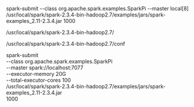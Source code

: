  spark-submit   --class org.apache.spark.examples.SparkPi   --master local[8]   /usr/local/spark/spark-2.3.4-bin-hadoop2.7/examples/jars/spark-examples_2.11-2.3.4.jar   1000

/usr/local/spark/spark-2.3.4-bin-hadoop2.7/

/usr/local/spark/spark-2.3.4-bin-hadoop2.7/conf


spark-submit \
  --class org.apache.spark.examples.SparkPi \
  --master spark://localhost:7077 \
  --executor-memory 20G \
  --total-executor-cores 100 \
  /usr/local/spark/spark-2.3.4-bin-hadoop2.7/examples/jars/spark-examples_2.11-2.3.4.jar \
  1000
